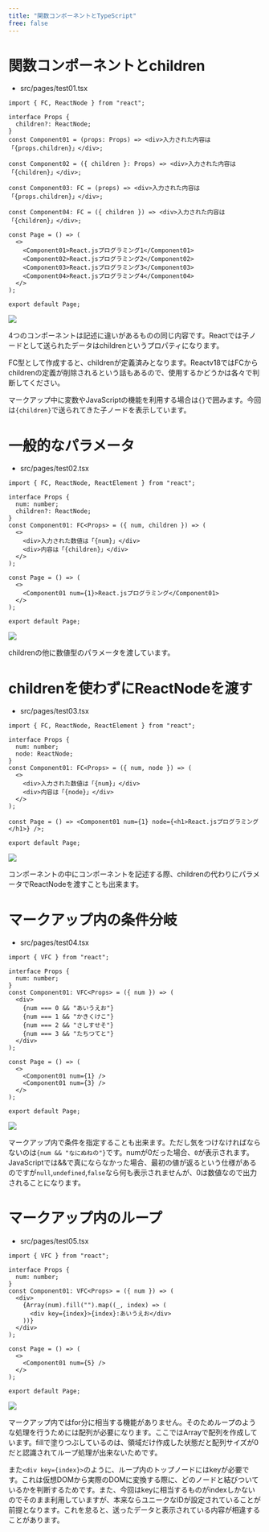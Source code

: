 ```yaml
---
title: "関数コンポーネントとTypeScript"
free: false
---
```


# 関数コンポーネントとchildren

- src/pages/test01.tsx

```tsx
import { FC, ReactNode } from "react";

interface Props {
  children?: ReactNode;
}
const Component01 = (props: Props) => <div>入力された内容は「{props.children}」</div>;

const Component02 = ({ children }: Props) => <div>入力された内容は「{children}」</div>;

const Component03: FC = (props) => <div>入力された内容は「{props.children}」</div>;

const Component04: FC = ({ children }) => <div>入力された内容は「{children}」</div>;

const Page = () => (
  <>
    <Component01>React.jsプログラミング1</Component01>
    <Component02>React.jsプログラミング2</Component02>
    <Component03>React.jsプログラミング3</Component03>
    <Component04>React.jsプログラミング4</Component04>
  </>
);

export default Page;

```

![](https://storage.googleapis.com/zenn-user-upload/90c34a62994dbaa6022a17ab.png)

4つのコンポーネントは記述に違いがあるものの同じ内容です。Reactでは子ノードとして送られたデータはchildrenというプロパティになります。

FC型として作成すると、childrenが定義済みとなります。Reactv18ではFCからchildrenの定義が削除されるという話もあるので、使用するかどうかは各々で判断してください。

マークアップ中に変数やJavaScriptの機能を利用する場合は`{}`で囲みます。今回は`{children}`で送られてきた子ノードを表示しています。

# 一般的なパラメータ

- src/pages/test02.tsx

```tsx
import { FC, ReactNode, ReactElement } from "react";

interface Props {
  num: number;
  children?: ReactNode;
}
const Component01: FC<Props> = ({ num, children }) => (
  <>
    <div>入力された数値は「{num}」</div>
    <div>内容は「{children}」</div>
  </>
);

const Page = () => (
  <>
    <Component01 num={1}>React.jsプログラミング</Component01>
  </>
);

export default Page;
```
![](https://storage.googleapis.com/zenn-user-upload/aae7c04c88ce7db0ae44dec5.png)

childrenの他に数値型のパラメータを渡しています。


# childrenを使わずにReactNodeを渡す

- src/pages/test03.tsx

```tsx
import { FC, ReactNode, ReactElement } from "react";

interface Props {
  num: number;
  node: ReactNode;
}
const Component01: FC<Props> = ({ num, node }) => (
  <>
    <div>入力された数値は「{num}」</div>
    <div>内容は「{node}」</div>
  </>
);

const Page = () => <Component01 num={1} node={<h1>React.jsプログラミング</h1>} />;

export default Page;
```

![](https://storage.googleapis.com/zenn-user-upload/6a9edb25a3b0239ad704713f.png)

コンポーネントの中にコンポーネントを記述する際、childrenの代わりにパラメータでReactNodeを渡すことも出来ます。

# マークアップ内の条件分岐

- src/pages/test04.tsx

```
import { VFC } from "react";

interface Props {
  num: number;
}
const Component01: VFC<Props> = ({ num }) => (
  <div>
    {num === 0 && "あいうえお"}
    {num === 1 && "かきくけこ"}
    {num === 2 && "さしすせそ"}
    {num === 3 && "たちつてと"}
  </div>
);

const Page = () => (
  <>
    <Component01 num={1} />
    <Component01 num={3} />
  </>
);

export default Page;
```

![](https://storage.googleapis.com/zenn-user-upload/549b5e59bb3da5d99084b97a.png)

マークアップ内で条件を指定することも出来ます。ただし気をつけなければならないのは`{num && "なにぬねの"}`です。numが0だった場合、`0`が表示されます。JavaScriptでは&&で真にならなかった場合、最初の値が返るという仕様があるのですが`null`,`undefined`,`false`なら何も表示されませんが、0は数値なので出力されることになります。

# マークアップ内のループ

- src/pages/test05.tsx

```
import { VFC } from "react";

interface Props {
  num: number;
}
const Component01: VFC<Props> = ({ num }) => (
  <div>
    {Array(num).fill("").map((_, index) => (
      <div key={index}>{index}:あいうえお</div>
    ))}
  </div>
);

const Page = () => (
  <>
    <Component01 num={5} />
  </>
);

export default Page;
```

![](https://storage.googleapis.com/zenn-user-upload/c01a3c358e6ee79a0bfe9ae1.png)

マークアップ内ではfor分に相当する機能がありません。そのためループのような処理を行うためには配列が必要になります。ここではArrayで配列を作成しています。fillで塗りつぶしているのは、領域だけ作成した状態だと配列サイズが0だと認識されてループ処理が出来ないためです。

また`<div key={index}>`のように、ループ内のトップノードにはkeyが必要です。これは仮想DOMから実際のDOMに変換する際に、どのノードと結びついているかを判断するためです。また、今回はkeyに相当するものがindexしかないのでそのまま利用していますが、本来ならユニークなIDが設定されていることが前提となります。これを怠ると、送ったデータと表示されている内容が相違することがあります。
